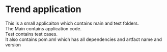 # Trend application

This is a small applicaiton which contains main and test folders.  
The Main contains application code.  
Test contains test cases.  
It also contains pom.xml which has all dependencies and artfact name and version

